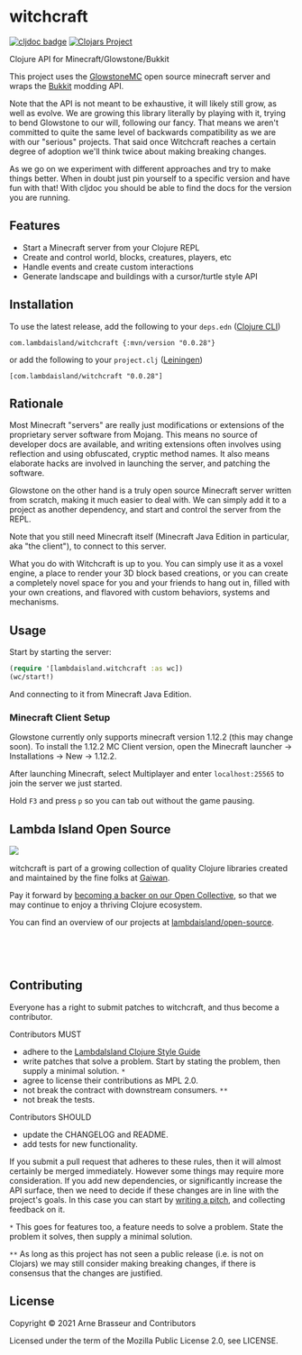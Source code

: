 # witchcraft

<!-- badges -->
[![cljdoc badge](https://cljdoc.org/badge/com.lambdaisland/witchcraft)](https://cljdoc.org/d/com.lambdaisland/witchcraft) [![Clojars Project](https://img.shields.io/clojars/v/com.lambdaisland/witchcraft.svg)](https://clojars.org/com.lambdaisland/witchcraft)
<!-- /badges -->

Clojure API for Minecraft/Glowstone/Bukkit

This project uses the [GlowstoneMC](https://github.com/GlowstoneMC/Glowstone) open source minecraft server and wraps the [Bukkit](https://github.com/Bukkit/Bukkit) modding API.

Note that the API is not meant to be exhaustive, it will likely still grow, as
well as evolve. We are growing this library literally by playing with it, trying
to bend Glowstone to our will, following our fancy. That means we aren't
committed to quite the same level of backwards compatibility as we are with our
"serious" projects. That said once Witchcraft reaches a certain degree of
adoption we'll think twice about making breaking changes.

As we go on we experiment with different approaches and try to make things
better. When in doubt just pin yourself to a specific version and have fun with
that! With cljdoc you should be able to find the docs for the version you are
running.

## Features

- Start a Minecraft server from your Clojure REPL
- Create and control world, blocks, creatures, players, etc
- Handle events and create custom interactions
- Generate landscape and buildings with a cursor/turtle style API

<!-- installation -->
## Installation

To use the latest release, add the following to your `deps.edn` ([Clojure CLI](https://clojure.org/guides/deps_and_cli))

```
com.lambdaisland/witchcraft {:mvn/version "0.0.28"}
```

or add the following to your `project.clj` ([Leiningen](https://leiningen.org/))

```
[com.lambdaisland/witchcraft "0.0.28"]
```
<!-- /installation -->

## Rationale

Most Minecraft "servers" are really just modifications or extensions of the
proprietary server software from Mojang. This means no source of developer docs
are available, and writing extensions often involves using reflection and using
obfuscated, cryptic method names. It also means elaborate hacks are involved in
launching the server, and patching the software.

Glowstone on the other hand is a truly open source Minecraft server written from
scratch, making it much easier to deal with. We can simply add it to a project
as another dependency, and start and control the server from the REPL.

Note that you still need Minecraft itself (Minecraft Java Edition in particular,
aka "the client"), to connect to this server.

What you do with Witchcraft is up to you. You can simply use it as a voxel
engine, a place to render your 3D block based creations, or you can create a
completely novel space for you and your friends to hang out in, filled with your
own creations, and flavored with custom behaviors, systems and mechanisms.

## Usage

Start by starting the server:

```clojure
(require '[lambdaisland.witchcraft :as wc])
(wc/start!)
```

And connecting to it from Minecraft Java Edition.

### Minecraft Client Setup

Glowstone currently only supports minecraft version 1.12.2 (this may change
soon). To install the 1.12.2 MC Client version, open the Minecraft launcher ->
Installations -> New -> 1.12.2.

After launching Minecraft, select Multiplayer and enter `localhost:25565` to join the server we just started.

Hold `F3` and press `p` so you can tab out without the game pausing.

<!-- opencollective -->
## Lambda Island Open Source

<img align="left" src="https://github.com/lambdaisland/open-source/raw/master/artwork/lighthouse_readme.png">

&nbsp;

witchcraft is part of a growing collection of quality Clojure libraries created and maintained
by the fine folks at [Gaiwan](https://gaiwan.co).

Pay it forward by [becoming a backer on our Open Collective](http://opencollective.com/lambda-island),
so that we may continue to enjoy a thriving Clojure ecosystem.

You can find an overview of our projects at [lambdaisland/open-source](https://github.com/lambdaisland/open-source).

&nbsp;

&nbsp;
<!-- /opencollective -->

<!-- contributing -->
## Contributing

Everyone has a right to submit patches to witchcraft, and thus become a contributor.

Contributors MUST

- adhere to the [LambdaIsland Clojure Style Guide](https://nextjournal.com/lambdaisland/clojure-style-guide)
- write patches that solve a problem. Start by stating the problem, then supply a minimal solution. `*`
- agree to license their contributions as MPL 2.0.
- not break the contract with downstream consumers. `**`
- not break the tests.

Contributors SHOULD

- update the CHANGELOG and README.
- add tests for new functionality.

If you submit a pull request that adheres to these rules, then it will almost
certainly be merged immediately. However some things may require more
consideration. If you add new dependencies, or significantly increase the API
surface, then we need to decide if these changes are in line with the project's
goals. In this case you can start by [writing a pitch](https://nextjournal.com/lambdaisland/pitch-template),
and collecting feedback on it.

`*` This goes for features too, a feature needs to solve a problem. State the problem it solves, then supply a minimal solution.

`**` As long as this project has not seen a public release (i.e. is not on Clojars)
we may still consider making breaking changes, if there is consensus that the
changes are justified.
<!-- /contributing -->

<!-- license -->
## License

Copyright &copy; 2021 Arne Brasseur and Contributors

Licensed under the term of the Mozilla Public License 2.0, see LICENSE.
<!-- /license -->
